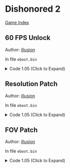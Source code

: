 # Dishonored 2

[Game Index](README.md#games)

## 60 FPS Unlock

Author: [illusion](https://github.com/illusion0001)

In file `eboot.bin`

<details>
<summary>Code 1.05 (Click to Expand)</summary>

```
BE 01 00 00 00 E8 42 CC 9C 01

BE 00 00 00 00 E8 42 CC 9C 01
```

</details>

## Resolution Patch

Author: [illusion](https://github.com/illusion0001)

In file `eboot.bin`

<details>
<summary>Code 1.05 (Click to Expand)</summary>

```
# Call

C5 FA 10 1D 67 C4 65 03

E8 7F 09 64 FF EB 09 03

# Res adjustment code
# 67% of 1920x1080

55 48 89 E5 41 57 41 56 53 48 81 EC 28 02 00 00 4C 8B 3D C1 14 D5 02 48 8D 9D C0 FD FF FF 4C 8D B5 E0

C3 C7 05 11 BB 01 04 1F 85 2B 3F C5 FA 10 1D 09 BB 01 04 C5 FA 10 15 01 BB 01 04 C3 FF FF 4C 8D B5 E0

# Some notes
# I hardcoded horizontal scale to vertical
# to remove 
# C5 FA 10 15 01 BB 01 04
# C1 14 D5 02 48 8D 9D C3
# Neo will need adjustments.
# Line to change
# C7 05 11 BB 01 04 1F 85 2B 3F
# highlight 1F 85 2B 3F to get float value.
# 0.67f
```

</details>

## FOV Patch

Author: [illusion](https://github.com/illusion0001)

In file `eboot.bin`

<details>
<summary>Code 1.05 (Click to Expand)</summary>

```
# call

C5 FA 10 05 7E 6C C5 03

67 67 E8 0C 7D 51 FF 90

# main code

55 48 89 E5 41 57 41 56 53 48 81 EC 28 02 00 00 4C 8B 3D 61 15 D5 02

C3 C7 05 69 EF 73 04 00 00 F0 42 C5 FA 10 05 61 EF 73 04 C3 15 D5 02

# hardcoded to 120f
# line to change
# C7 05 69 EF 73 04 00 00 F0 42
# highlight 00 00 F0 42 to get float value.
```

</details>
